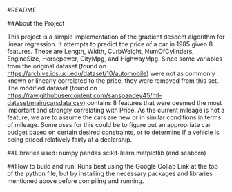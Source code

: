 #README


##About the Project

This project is a simple implementation of the gradient descent algorithm for linear regression. It attempts to predict the price of a car in 1985 given 8 features. These are Length, Width, CurbWeight, NumOfCylinders, EngineSize, Horsepower, CityMpg, and HighwayMpg. Since some variables from the original dataset (found on https://archive.ics.uci.edu/dataset/10/automobile) were not as commonly known or linearly correlated to the price, they were removed from this set. The modified dataset (found on https://raw.githubusercontent.com/sanspandey45/ml-dataset/main/carsdata.csv) contains 8 features that were deemed the most important and strongly correlating with Price. As the current mileage is not a feature, we are to assume the cars are new or in similar conditions in terms of mileage. Some uses for this could be to figure out an appropriate car budget based on certain desired constraints, or to determine if a vehicle is being priced relatively fairly at a dealership.



##Libraries used:
numpy
pandas
scikit-learn
matplotlib (and seaborn)



##How to build and run:
Runs best using the Google Collab Link at the top of the python file, but by installing the necessary packages and libraries mentioned above before compiling and running.
